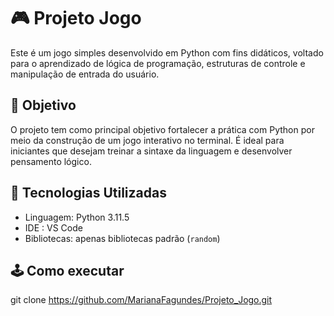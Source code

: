 # 🎮 Projeto Jogo

Este é um jogo simples desenvolvido em Python com fins didáticos, voltado para o aprendizado de lógica de programação, estruturas de controle e manipulação de entrada do usuário.

## 🧠 Objetivo

O projeto tem como principal objetivo fortalecer a prática com Python por meio da construção de um jogo interativo no terminal. É ideal para iniciantes que desejam treinar a sintaxe da linguagem e desenvolver pensamento lógico.

## 🚀 Tecnologias Utilizadas

- Linguagem: Python 3.11.5
- IDE : VS Code 
- Bibliotecas: apenas bibliotecas padrão (`random`)

## 🕹️ Como executar

   git clone https://github.com/MarianaFagundes/Projeto_Jogo.git
